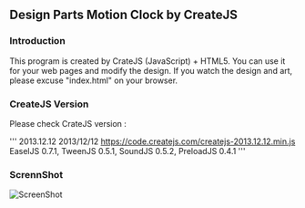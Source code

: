 ## Design Parts Motion Clock by CreateJS
### Introduction
This program is created by CrateJS (JavaScript) + HTML5. You can use it for your web pages and modify the design. If you watch the design and art, please excuse "index.html" on your browser.  
   
### CreateJS Version
Please check CrateJS version :  

'''
2013.12.12 2013/12/12 https://code.createjs.com/createjs-2013.12.12.min.js EaselJS 0.7.1, TweenJS 0.5.1, SoundJS 0.5.2, PreloadJS 0.4.1
'''
### ScrennShot 
![ScreenShot](https://github.com/jirotubuyaki/CreateJS_clock/blob/master/screenshot.png)  
